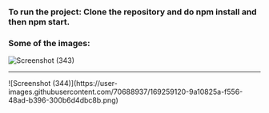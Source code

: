 ### To run the project: Clone the repository and do npm install and then npm start.

### Some of the images:
![Screenshot (343)](https://user-images.githubusercontent.com/70688937/169258895-36432ffa-30ef-49e6-821a-fe22ffe43f3a.png)
<hr/>
![Screenshot (344)](https://user-images.githubusercontent.com/70688937/169259120-9a10825a-f556-48ad-b396-300b6d4dbc8b.png)


